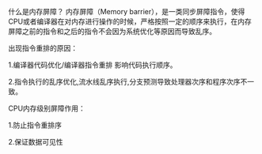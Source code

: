 什么是内存屏障？
内存屏障（Memory barrier），是一类同步屏障指令，使得CPU或者编译器在对内存进行操作的时候，严格按照一定的顺序来执行，在内存屏障之前的指令和之后的指令不会因为系统优化等原因而导致乱序。

出现指令重排的原因：

1.编译器代码优化/编译器指令重排 影响代码执行顺序。

2.指令执行的乱序优化,流水线乱序执行,分支预测导致处理器次序和程序次序不一致。

CPU内存级别屏障作用：

1.防止指令重排序

2.保证数据可见性
